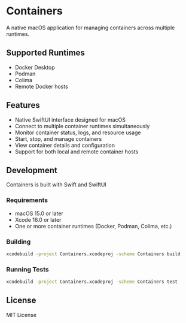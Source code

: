 # Containers

A native macOS application for managing containers across multiple runtimes.

## Supported Runtimes

- Docker Desktop
- Podman
- Colima
- Remote Docker hosts

## Features

- Native SwiftUI interface designed for macOS
- Connect to multiple container runtimes simultaneously
- Monitor container status, logs, and resource usage
- Start, stop, and manage containers
- View container details and configuration
- Support for both local and remote container hosts

## Development

Containers is built with Swift and SwiftUI

### Requirements

- macOS 15.0 or later
- Xcode 16.0 or later
- One or more container runtimes (Docker, Podman, Colima, etc.)

### Building

```bash
xcodebuild -project Containers.xcodeproj -scheme Containers build
```

### Running Tests

```bash
xcodebuild -project Containers.xcodeproj -scheme Containers test
```

## License

MIT License

